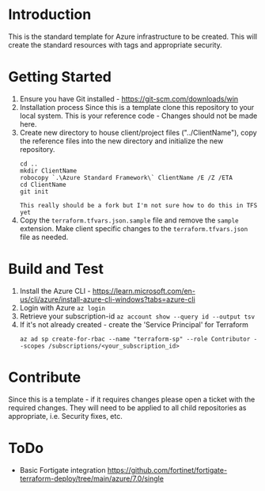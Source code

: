 # Introduction 
This is the standard template for Azure infrastructure to be created. This will create the standard resources with tags and appropriate security. 

# Getting Started
1. Ensure you have Git installed - https://git-scm.com/downloads/win
1.	Installation process
    Since this is a template clone this repository to your local system. This is your reference code - Changes should not be made here. 
1.	Create new directory to house client/project files ("../ClientName"), copy the reference files into the new directory and initialize the new repository. 
    ```
    cd ..
    mkdir ClientName
    robocopy `.\Azure Standard Framework\` ClientName /E /Z /ETA 
    cd ClientName
    git init
    ```  
    `This really should be a fork but I'm not sure how to do this in TFS yet`
1.	Copy the `terraform.tfvars.json.sample` file and remove the `sample` extension. Make client specific changes to the `terraform.tfvars.json` file as needed. 

# Build and Test
1. Install the Azure CLI - https://learn.microsoft.com/en-us/cli/azure/install-azure-cli-windows?tabs=azure-cli
1. Login with Azure ```az login```
1. Retrieve your subscription-id ```az account show --query id --output tsv```
1. If it's not already created - create the 'Service Principal' for Terraform 
    ```
    az ad sp create-for-rbac --name "terraform-sp" --role Contributor --scopes /subscriptions/<your_subscription_id>
    ```




# Contribute
Since this is a template - if it requires changes please open a ticket with the required changes. They will need to be applied to all child repositories as appropriate, i.e. Security fixes, etc. 

# ToDo
- Basic Fortigate integration https://github.com/fortinet/fortigate-terraform-deploy/tree/main/azure/7.0/single


